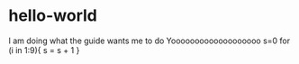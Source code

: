 # hello-world
I am doing what the guide wants me to do
Yooooooooooooooooooo
s=0
for (i in 1:9){
s = s + 1
}
